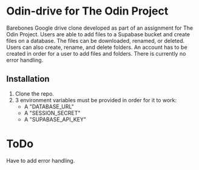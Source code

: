 # Odin-drive for The Odin Project

Barebones Google drive clone developed as part of an assignment for The Odin Project.
Users are able to add files to a Supabase bucket and create files on a database. The files can be downloaded, renamed, or deleted.
Users can also create, rename, and delete folders.
An account has to be created in order for a user to add files and folders.
There is currently no error handling.

## Installation

1. Clone the repo.
2. 3 environment variables must be provided in order for it to work:
   - A "DATABASE_URL"
   - A "SESSION_SECRET"
   - A "SUPABASE_API_KEY"

# ToDo

Have to add error handling.
